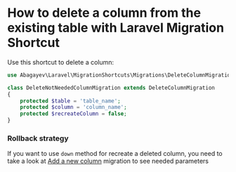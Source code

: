 # How to delete a column from the existing table with Laravel Migration Shortcut

Use this shortcut to delete a column: 

```php
use Abagayev\Laravel\MigrationShortcuts\Migrations\DeleteColumnMigration;

class DeleteNotNeededColumnMigration extends DeleteColumnMigration
{
    protected $table = 'table_name';
    protected $column = 'column_name';
    protected $recreateColumn = false;
}
```

### Rollback strategy

If you want to use `down` method for recreate a deleted column, you need to take a look at
[Add a new column](./AddColumnMigration.md) migration to see needed parameters
